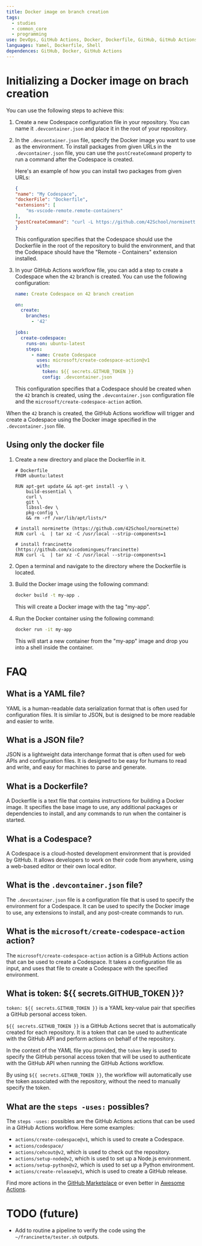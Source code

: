 ```yaml
---
title: Docker image on branch creation
tags:
  - studies
  - common_core
  - programming
use: DevOps, GitHub Actions, Docker, Dockerfile, GitHub, GitHub Actions
languages: Yamel, Dockerfile, Shell
dependences: GitHub, Docker, GitHub Actions
---
```


# Initializing a Docker image on brach creation

You can use the following steps to achieve this:

1. Create a new Codespace configuration file in your repository. You can name it `.devcontainer.json` and place it in the root of your repository.

2. In the `.devcontainer.json` file, specify the Docker image you want to use as the environment. To install packages from given URLs in the `.devcontainer.json` file, you can use the `postCreateCommand` property to run a command after the Codespace is created. 

    Here's an example of how you can install two packages from given URLs:

    ```json
    {
    "name": "My Codespace",
    "dockerFile": "Dockerfile",
    "extensions": [
        "ms-vscode-remote.remote-containers"
    ],
    "postCreateCommand": "curl -L https://github.com/42School/norminette/archive/master.tar.gz | tar xz -C /usr/local --strip-components=1 && curl -L https://github.com/xicodomingues/francinette/archive/master.tar.gz | tar xz -C /usr/local --strip-components=1"
    }
    ```

   This configuration specifies that the Codespace should use the Dockerfile in the root of the repository to build the environment, and that the Codespace should have the "Remote - Containers" extension installed.

3. In your GitHub Actions workflow file, you can add a step to create a Codespace when the `42` branch is created. You can use the following configuration:

   ```yaml
   name: Create Codespace on 42 branch creation

   on:
     create:
       branches:
         - '42'

   jobs:
     create-codespace:
       runs-on: ubuntu-latest
       steps:
         - name: Create Codespace
           uses: microsoft/create-codespace-action@v1
           with:
             token: ${{ secrets.GITHUB_TOKEN }}
             config: .devcontainer.json
   ```

   This configuration specifies that a Codespace should be created when the `42` branch is created, using the `.devcontainer.json` configuration file and the `microsoft/create-codespace-action` action.

When the `42` branch is created, the GitHub Actions workflow will trigger and create a Codespace using the Docker image specified in the `.devcontainer.json` file.

## Using only the docker file

1. Create a new directory and place the Dockerfile in it.

    ```docker
    # Dockerfile
    FROM ubuntu:latest

    RUN apt-get update && apt-get install -y \
        build-essential \
        curl \
        git \
        libssl-dev \
        pkg-config \
        && rm -rf /var/lib/apt/lists/*

    # install norminette (https://github.com/42School/norminette)
    RUN curl -L  | tar xz -C /usr/local --strip-components=1

    # install francinette (https://github.com/xicodomingues/francinette)
    RUN curl -L  | tar xz -C /usr/local --strip-components=1
    ```

2. Open a terminal and navigate to the directory where the Dockerfile is located.
3. Build the Docker image using the following command: 

   ```bash
   docker build -t my-app .
   ```

   This will create a Docker image with the tag "my-app".

4. Run the Docker container using the following command:

   ```bash
   docker run -it my-app
   ```

   This will start a new container from the "my-app" image and drop you into a shell inside the container.


# FAQ

## What is a YAML file?

YAML is a human-readable data serialization format that is often used for configuration files. It is similar to JSON, but is designed to be more readable and easier to write.

## What is a JSON file?

JSON is a lightweight data interchange format that is often used for web APIs and configuration files. It is designed to be easy for humans to read and write, and easy for machines to parse and generate.

## What is a Dockerfile?

A Dockerfile is a text file that contains instructions for building a Docker image. It specifies the base image to use, any additional packages or dependencies to install, and any commands to run when the container is started.

## What is a Codespace?

A Codespace is a cloud-hosted development environment that is provided by GitHub. It allows developers to work on their code from anywhere, using a web-based editor or their own local editor.

## What is the `.devcontainer.json` file?

The `.devcontainer.json` file is a configuration file that is used to specify the environment for a Codespace. It can be used to specify the Docker image to use, any extensions to install, and any post-create commands to run.

## What is the `microsoft/create-codespace-action` action?

The `microsoft/create-codespace-action` action is a GitHub Actions action that can be used to create a Codespace. It takes a configuration file as input, and uses that file to create a Codespace with the specified environment.

## What is token: ${{ secrets.GITHUB_TOKEN }}?

`token: ${{ secrets.GITHUB_TOKEN }}` is a YAML key-value pair that specifies a GitHub personal access token. 

`${{ secrets.GITHUB_TOKEN }}` is a GitHub Actions secret that is automatically created for each repository. It is a token that can be used to authenticate with the GitHub API and perform actions on behalf of the repository. 

In the context of the YAML file you provided, the `token` key is used to specify the GitHub personal access token that will be used to authenticate with the GitHub API when running the GitHub Actions workflow. 

By using `${{ secrets.GITHUB_TOKEN }}`, the workflow will automatically use the token associated with the repository, without the need to manually specify the token.

## What are the `steps -uses:` possibles?

The `steps -uses:` possibles are the GitHub Actions actions that can be used in a GitHub Actions workflow. Here some examples:

- `actions/create-codespace@v1`, which is used to create a Codespace.
- `actions/codespace/`
- `actions/cehcout@v2`, which is used to check out the repository.
- `actions/setup-node@v2`, which is used to set up a Node.js environment.
- `actions/setup-python@v2`, which is used to set up a Python environment.
- `actions/create-release@v1`, which is used to create a GitHub release.

Find more actions in the [GitHub Marketplace](https://github.com/marketplace?type=actions) or even better in [Awesome Actions](https://github.com/sdras/awesome-actions).

# TODO (future)

- Add to routine a pipeline to verify the code using the `~/francinette/tester.sh` outputs.